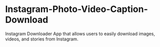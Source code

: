 # Instagram-Photo-Video-Caption-Download
Instagram Downloader App that allows users to easily download images, videos, and stories from Instagram.
